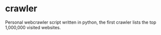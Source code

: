 # crawler
Personal webcrawler script written in python, the first crawler lists the top 1,000,000 visited websites.
